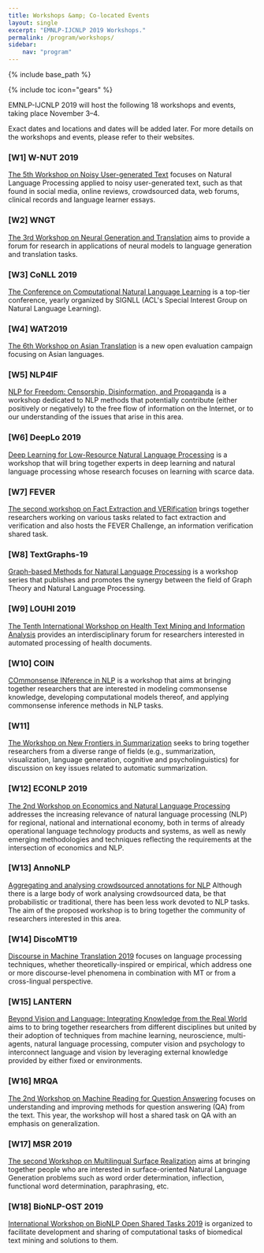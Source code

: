 ```yaml
---
title: Workshops &amp; Co-located Events
layout: single
excerpt: "EMNLP-IJCNLP 2019 Workshops."
permalink: /program/workshops/
sidebar:
    nav: "program"
---
```

{% include base_path %}

{% include toc icon="gears" %}

EMNLP-IJCNLP 2019 will host the following 18 workshops and events, taking place November 3&ndash;4. 

Exact dates and locations and dates will be added later. For more details on the workshops and events, please refer to their websites.

<!-- ## November 3 -->
<!-- ## November 3&ndash;4 -->
<!-- ## November 4 -->

### \[W1\] W-NUT 2019
[The 5th Workshop on Noisy User-generated Text](http://noisy-text.github.io/) 
focuses on Natural Language Processing applied to noisy user-generated text, such as that found in social media, online reviews, crowdsourced data, web forums, clinical records and language learner essays.

### \[W2\] WNGT
[The 3rd Workshop on Neural Generation and Translation](https://sites.google.com/view/wngt19/home) 
aims to provide a forum for research in applications of neural models to language generation and translation tasks.

### \[W3\] CoNLL 2019 
[The Conference on Computational Natural Language Learning](http://www.conll.org) 
is a top-tier conference, yearly organized by SIGNLL (ACL's Special Interest Group on Natural Language Learning).

### \[W4\] WAT2019
[The 6th Workshop on Asian Translation](http://lotus.kuee.kyoto-u.ac.jp/WAT/) 
is a new open evaluation campaign focusing on Asian languages.

### \[W5\] NLP4IF
[NLP for Freedom: Censorship, Disinformation, and Propaganda](http://netsci.montclair.edu/nlp4if/) 
is a workshop dedicated to NLP methods that potentially contribute (either positively or negatively) to the free flow of information on the Internet, or to our understanding of the issues that arise in this area.

### \[W6\] DeepLo 2019
[Deep Learning for Low-Resource Natural Language Processing](https://sites.google.com/view/deeplo19/) 
is a workshop that will bring together experts in deep learning and natural language processing whose research focuses on learning with scarce data.

### \[W7\] FEVER
[The second workshop on Fact Extraction and VERification](http://fever.ai) 
brings together researchers working on various tasks related to fact extraction and verification and also hosts the FEVER Challenge, an information verification shared task.

### \[W8\] TextGraphs-19
[Graph-based Methods for Natural Language Processing](https://sites.google.com/view/textgraphs2019) 
is a workshop series that publishes and promotes the synergy between the field of Graph Theory and Natural Language Processing.

### \[W9\] LOUHI 2019
[The Tenth International Workshop on Health Text Mining and Information Analysis](http://louhi2019.fbk.eu/) 
provides an interdisciplinary forum for researchers interested in automated processing of health documents.

### \[W10\] COIN
[COmmonsense INference in NLP](http://www.coli.uni-saarland.de/~mroth/COIN/) 
is a workshop that aims at bringing together researchers that are interested in modeling commonsense knowledge, developing computational models thereof, and applying commonsense inference methods in NLP tasks.

### \[W11\] 
[The Workshop on New Frontiers in Summarization](https://summarization2019.github.io/) 
seeks to bring together researchers from a diverse range of fields (e.g., summarization, visualization, language generation, cognitive and psycholinguistics) for discussion on key issues related to automatic summarization.

### \[W12\] ECONLP 2019
[The 2nd Workshop on Economics and Natural Language Processing](https://julielab.de/econlp/2019) 
addresses the increasing relevance of natural language processing (NLP) for regional, national and international economy, both in terms of already operational language technology products and systems, as well as newly emerging methodologies and techniques reflecting the requirements at the intersection of economics and NLP. 

### \[W13\] AnnoNLP
[Aggregating and analysing crowdsourced annotations for NLP](http://dali.eecs.qmul.ac.uk/annonlp) 
Although there is a large body of work analysing crowdsourced data, be that probabilistic or traditional, there has been less work devoted to NLP tasks. The aim of the proposed workshop is to bring together the community of researchers interested in this area.

### \[W14\] DiscoMT19
[Discourse in Machine Translation 2019](https://www.idiap.ch/workshop/DiscoMT) 
focuses on language processing techniques, whether theoretically-inspired or empirical, which address one or more discourse-level phenomena in combination with MT or from a cross-lingual perspective.

### \[W15\] LANTERN
[Beyond Vision and Language: Integrating Knowledge from the Real World](https://www.lantern.uni-saarland.de/) 
aims to to bring together researchers from different disciplines but united by their adoption of techniques from machine learning, neuroscience, multi-agents, natural language processing, computer vision and psychology to interconnect language and vision by leveraging external knowledge provided by either fixed or environments.

### \[W16\] MRQA
[The 2nd Workshop on Machine Reading for Question Answering](https://mrqa.github.io/) 
focuses on understanding and improving methods for question answering (QA) from the text. This year, the workshop will host a shared task on QA with an emphasis on generalization.

### \[W17\] MSR 2019
[The second Workshop on Multilingual Surface Realization](http://taln.upf.edu/pages/msr2019-ws/) 
aims at bringing together people who are interested in surface-oriented Natural Language Generation problems such as word order determination, inflection, functional word determination, paraphrasing, etc.

### \[W18\] BioNLP-OST 2019
[International Workshop on BioNLP Open Shared Tasks 2019](http://2019.bionlp-ost.org) 
is organized to facilitate development and sharing of computational tasks of biomedical text mining and solutions to them.
